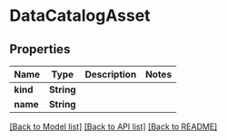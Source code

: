 # DataCatalogAsset

## Properties

Name | Type | Description | Notes
------------ | ------------- | ------------- | -------------
**kind** | **String** |  | 
**name** | **String** |  | 

[[Back to Model list]](../README.md#documentation-for-models) [[Back to API list]](../README.md#documentation-for-api-endpoints) [[Back to README]](../README.md)


